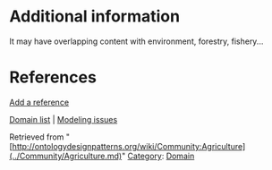 #  Additional information


It may have overlapping content with environment, forestry, fishery...



#  References


[Add a reference](index.php@title=Odp%253AAdd_reference&subject=../Community/Agriculture.md "http://ontologydesignpatterns.org/wiki/index.php?title=Odp:Add_reference&subject=Community%3AAgriculture")


  




[Domain list](../Community/Domain.md "Community:Domain") | [Modeling issues](../Community/Main.md "Community:Main")


Retrieved from "[http://ontologydesignpatterns.org/wiki/Community:Agriculture](../Community/Agriculture.md)"
 [Category](http://ontologydesignpatterns.org/wiki/Special:Categories "Special:Categories"): [Domain](../Category/Domain.md "Category:Domain")